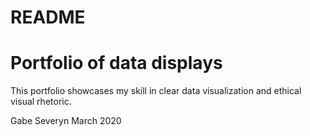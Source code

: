 README
================

# Portfolio of data displays

This portfolio showcases my skill in clear data visualization and
ethical visual rhetoric.

Gabe Severyn March 2020
